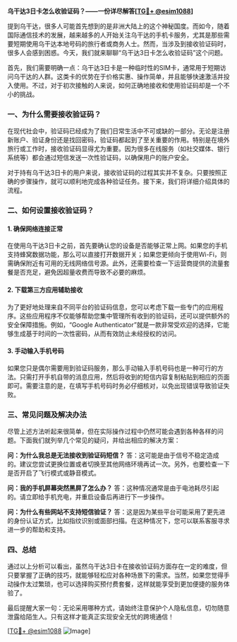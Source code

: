 **乌干达3日卡怎么收验证码？——一份详尽解答[[TG💪+ @esim1088](https://t.me/s/esim1088)]**

提到乌干达，很多人可能首先想到的是非洲大陆上的这个神秘国度。而如今，随着国际通信技术的发展，越来越多的人开始关注乌干达的手机卡服务，尤其是那些需要短期使用乌干达本地号码的旅行者或商务人士。然而，当涉及到接收验证码时，很多人会感到困惑。今天，我们就来聊聊“乌干达3日卡怎么收验证码”这个问题。

首先，我们需要明确一点：乌干达3日卡是一种临时性的SIM卡，通常用于短期访问乌干达的人群。这类卡的优势在于价格实惠、操作简单，并且能够快速激活并投入使用。不过，对于初次接触的人来说，如何正确地接收和使用验证码却是一个不小的挑战。

### 一、为什么需要接收验证码？

在现代社会中，验证码已经成为了我们日常生活中不可或缺的一部分。无论是注册新账户、验证身份还是找回密码，验证码都起到了至关重要的作用。特别是在境外旅行或工作时，接收验证码显得尤为重要。因为很多在线服务（如社交媒体、银行系统等）都会通过短信发送一次性验证码，以确保用户的账户安全。

对于持有乌干达3日卡的用户来说，接收验证码的过程其实并不复杂。只要按照正确的步骤操作，就可以顺利地完成各种验证任务。接下来，我们将详细介绍具体的流程。

### 二、如何设置接收验证码？

#### 1. 确保网络连接正常

在使用乌干达3日卡之前，首先要确认您的设备是否能够正常上网。如果您的手机支持蜂窝数据功能，那么可以直接打开数据开关；如果您更倾向于使用Wi-Fi，则需确保附近有可用的无线网络信号源。此外，还需要检查一下运营商提供的流量套餐是否充足，避免因超量收费而导致不必要的麻烦。

#### 2. 下载第三方应用辅助接收

为了更好地处理来自不同平台的验证码信息，您可以考虑下载一些专门的应用程序。这些应用程序不仅能够帮助您集中管理所有收到的验证码，还可以提供额外的安全保障措施。例如，“Google Authenticator”就是一款非常受欢迎的选择，它能够生成基于时间的一次性密码，从而有效防止未经授权的访问。

#### 3. 手动输入手机号码

如果您只是偶尔需要用到验证码服务，那么手动输入手机号码也是一种可行的方法。只需打开手机自带的消息应用，然后将收到的短信内容复制粘贴到相应的页面即可。需要注意的是，在填写手机号码时务必仔细核对，以免出现错误导致验证失败。

### 三、常见问题及解决办法

尽管上述方法听起来很简单，但在实际操作过程中仍然可能会遇到各种各样的问题。下面我们就列举几个常见的疑问，并给出相应的解决方案：

**问：为什么我总是无法接收到验证码短信？**
答：这可能是由于信号不稳定造成的。建议您尝试更换位置或者切换至其他网络环境再试一次。另外，也要检查一下是否开启了飞行模式或静音模式。

**问：我的手机屏幕突然黑屏了怎么办？**
答：这种情况通常是由于电池耗尽引起的。请立即给手机充电，并重启设备后再进行下一步操作。

**问：为什么有些网站不支持短信验证？**
答：这是因为某些平台可能采用了更先进的身份认证方式，比如指纹识别或面部扫描。在这种情况下，您可以联系客服寻求进一步的帮助和支持。

### 四、总结

通过以上分析可以看出，虽然乌干达3日卡在接收验证码方面存在一定的难度，但只要掌握了正确的技巧，就能够轻松应对各种场景下的需求。当然，如果您觉得手动操作太过繁琐，也可以选择购买预付费套餐，这样就能享受到更加便捷的服务体验了。

最后提醒大家一句：无论采用哪种方式，请始终注意保护个人隐私信息，切勿随意泄露给陌生人。只有这样才能真正实现安全无忧的跨境通信！

[[TG💪+ @esim1088](https://t.me/s/esim1088) ![Image](https://i.postimg.cc/4NQfJmqS/Snipaste-2025-05-13-00-14-12.png)]